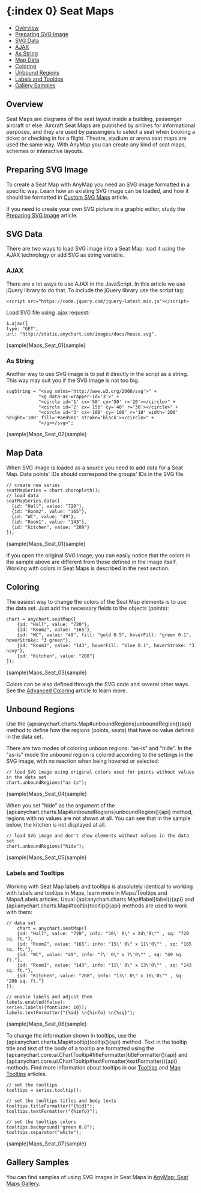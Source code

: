 {:index 0}
Seat Maps
===========

* [Overview](#overview)
* [Preparing SVG Image](#preparing_svg_image)
* [SVG Data](#svg_data)
 * [AJAX](#ajax)
 * [As String](#as_string)
* [Map Data](#map_data)
* [Coloring](#coloring)
* [Unbound Regions](#unbound_regions)
* [Labels and Tooltips](#labels_and_tooltips)
* [Gallery Samples](#gallery_samples)


## Overview

Seat Maps are diagrams of the seat layout inside a building, passenger aircraft or else. Aircraft Seat Maps are published by airlines for informational purposes, and they are used by passengers to select a seat when booking a ticket or checking in for a flight. Theatre, stadium or arena seat maps are used the same way. With AnyMap you can create any kind of seat maps, schemes or interactive layouts.


## Preparing SVG Image

To create a Seat Map with AnyMap you need an SVG image formatted in a specific way. Learn how an existing SVG image can be loaded, and how it should be formatted in [Custom SVG Maps](Custom_SVG_Maps) article.

If you need to create your own SVG picture in a graphic editor, study the [Preparing SVG Image](Preparing_SVG_Image) article.


## SVG Data

There are two ways to load SVG image into a Seat Map: load it using the AJAX technology or add SVG as string variable.

### AJAX

There are a lot ways to use AJAX in the JavaScript. In this article we use jQuery library to do that. To include the jQuery library use the script tag:

```
<script src="https://code.jquery.com/jquery-latest.min.js"></script>
```

Load SVG file using .ajax request:

```
$.ajax({
type: "GET",
url: "http://static.anychart.com/images/docs/house.svg",
```

{sample}Maps\_Seat\_01{sample}


### As String

Another way to use SVG image is to put it directly in the script as a string. This way may suit you if the SVG image is not too big.

```
svgString = "<svg xmlns='http://www.w3.org/2000/svg'>" +
            "<g data-ac-wrapper-id='3'>" +
            "<circle id='1' cx='50' cy='50' r='20'></circle>" +
            "<circle id='2' cx='150' cy='40' r='30'></circle>" +
            "<circle id='3' cx='100' cy='100' r='10' width='200' height='100' fill='#aed581' stroke='black'></circle>" +
            "</g></svg>";
```

{sample}Maps\_Seat\_02{sample}


## Map Data

When SVG image is loaded as a source you need to add data for a Seat Map. Data points' IDs should correspond the groups' IDs in the SVG file.

```
// create new series
seatMapSeries = chart.choropleth();
// load data
seatMapSeries.data([
  {id: "Hall", value: "720"},
  {id: "Room2", value: "165"},
  {id: "WC", value: "49"},
  {id: "Room1", value: "143"},
  {id: "Kitchen", value: "208"}
]);
```

{sample}Maps\_Seat\_01{sample}

If you open the original SVG image, you can easily notice that the colors in the sample above are different from those defined in the image itself. Working with colors in Seat Maps is described in the next section.


## Coloring

The easiest way to change the colors of the Seat Map elements is to use the data set. Just add the necessary fields to the objects (points):

```
chart = anychart.seatMap([
    {id: "Hall", value: "720"},
    {id: "Room2", value: "165"},
    {id: "WC", value: "49", fill: "gold 0.5", hoverFill: "green 0.1", hoverStroke: "3 green"},
    {id: "Room1", value: "143", hoverFill: "blue 0.1", hoverStroke: "3 navy"},
    {id: "Kitchen", value: "208"}
]);
```

{sample}Maps\_Seat\_03{sample}

Colors can be also defined through the SVG code and several other ways. See the [Advanced Coloring](Advanced_Coloring) article to learn more.


## Unbound Regions

Use the {api:anychart.charts.Map#unboundRegions}unboundRegion(){api} method to define how the regions (points, seats) that have no value defined in the data set.

There are two modes of coloring unboun regions: "as-is" and "hide". In the "as-is" mode the unbound region is colored according to the settings in the SVG image, with no reaction when being hovered or selected:

```
// load SVG image using original colors used for points without values in the data set
chart.unboundRegions("as-is");
```

{sample}Maps\_Seat\_04{sample}

When you set "hide" as the argument of the {api:anychart.charts.Map#unboundRegions}unboundRegion(){api} method, regions with no values are not shown at all. You can see that in the sample below, the kitchen is not displayed at all.

```
// load SVG image and don't show elements without values in the data set
chart.unboundRegions("hide");
```

{sample}Maps\_Seat\_05{sample}


### Labels and Tooltips

Working with Seat Map labels and tooltips is absolutely identical to working with labels and tooltips in Maps, learn more in Maps/Tooltips and Maps/Labels articles. Usual {api:anychart.charts.Map#label}label(){api} and {api:anychart.charts.Map#tooltip}tooltip(){api} methods are used to work with them:

```
// data set
    chart = anychart.seatMap([
    {id: "Hall", value: "720", info: "30\' 0\" x 24\'0\"" , sq: "720 sq. ft."},
    {id: "Room2", value: "165", info: "15\' 0\" x 11\'0\"" , sq: "165 sq. ft."},
    {id: "WC", value: "49", info: "7\' 0\" x 7\'0\"" , sq: "49 sq. ft."},
    {id: "Room1", value: "143", info: "11\' 0\" x 13\'0\"" , sq: "143 sq. ft."},
    {id: "Kitchen", value: "208", info: "13\' 0\" x 16\'0\"" , sq: "208 sq. ft."}
]);

// enable labels and adjust them
labels.enabled(false);
series.labels({fontSize: 10});
labels.textFormatter("{%id} \n{%info} \n{%sq}");
```

{sample}Maps\_Seat\_06{sample}

To change the information shown in tooltips, use the {api:anychart.charts.Map#tooltip}tooltip(){api} method. Text in the tooltip title and text of the body of a tooltip are formatted using the {api:anychart.core.ui.ChartTooltip#titleFormatter}titleFormatter(){api} and {api:anychart.core.ui.ChartTooltip#textFormatter}textFormatter(){api} methods. Find more information about tooltips in our [Tooltips](../../Common_Settings/Tooltip) and [Map Tooltips](../Tooltips) articles.

```
// set the tooltips
tooltips = series.tooltip();

// set the tooltips titles and body texts
tooltips.titleFormatter("{%id}");
tooltips.textFormatter("{%info}");

// set the tooltips colors
tooltips.background("green 0.8");
tooltips.separator("white");
```

{sample}Maps\_Seat\_07{sample}


## Gallery Samples

You can find samples of using SVG images in Seat Maps in [AnyMap: Seat Maps Gallery](http://www.anychart.com/products/anymap/gallery/Seat_Maps/). 